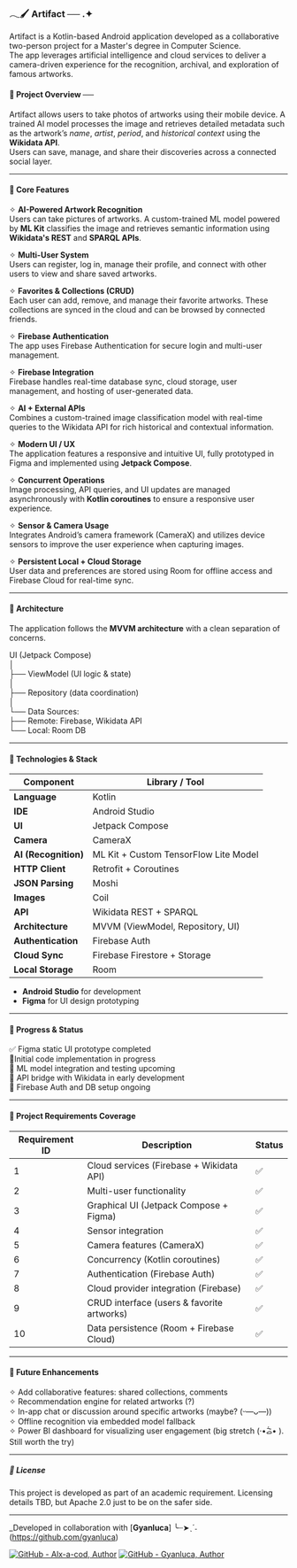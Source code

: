 ### 𓂃🖌 Artifact ── .✦

Artifact is a Kotlin-based Android application developed as a collaborative two-person project for a Master's degree in Computer Science.  
The app leverages artificial intelligence and cloud services to deliver a camera-driven experience for the recognition, archival, and exploration of famous artworks.

#### 📍 Project Overview ── 

Artifact allows users to take photos of artworks using their mobile device. A trained AI model processes the image and retrieves detailed metadata such as the artwork’s _name_, _artist_, _period_, and _historical_ _context_ using the **Wikidata API**.  
Users can save, manage, and share their discoveries across a connected social layer.

---

#### 📍 Core Features

✧ **AI-Powered Artwork Recognition**  
  Users can take pictures of artworks. A custom-trained ML model powered by **ML Kit** classifies the image and retrieves semantic information using **Wikidata's REST** and **SPARQL APIs**.  

✧ **Multi-User System**  
  Users can register, log in, manage their profile, and connect with other users to view and share saved artworks.  

✧ **Favorites & Collections (CRUD)**  
    Each user can add, remove, and manage their favorite artworks. These collections are synced in the cloud and can be browsed by connected friends.  

✧ **Firebase Authentication**  
  The app uses Firebase Authentication for secure login and multi-user management.  

✧ **Firebase Integration**  
  Firebase handles real-time database sync, cloud storage, user management, and hosting of user-generated data.  

✧ **AI + External APIs**  
  Combines a custom-trained image classification model with real-time queries to the Wikidata API for rich historical and contextual information.  

✧ **Modern UI / UX**  
  The application features a responsive and intuitive UI, fully prototyped in Figma and implemented using **Jetpack Compose**.  

✧ **Concurrent Operations**  
  Image processing, API queries, and UI updates are managed asynchronously with **Kotlin coroutines** to ensure a responsive user experience.  

✧ **Sensor & Camera Usage**  
  Integrates Android’s camera framework (CameraX) and utilizes device sensors to improve the user experience when capturing images.  

✧ **Persistent Local + Cloud Storage**  
  User data and preferences are stored using Room for offline access and Firebase Cloud for real-time sync.  
  
---

#### 📍 Architecture
  
The application follows the **MVVM architecture** with a clean separation of concerns.  
  
UI (Jetpack Compose)  
│  
├── ViewModel (UI logic & state)  
│  
├── Repository (data coordination)  
│  
└── Data Sources:  
├── Remote: Firebase, Wikidata API  
└── Local: Room DB  
    
---

#### 📍 Technologies & Stack

| Component            | Library / Tool                           |
|----------------------|------------------------------------------|
| **Language**         | Kotlin                                   |
| **IDE**              | Android Studio                           |
| **UI**               | Jetpack Compose                          |
| **Camera**           | CameraX                                  |
| **AI (Recognition)** | ML Kit + Custom TensorFlow Lite Model    |
| **HTTP Client**      | Retrofit + Coroutines                    |
| **JSON Parsing**     | Moshi                                    |
| **Images**           | Coil                                     |
| **API**              | Wikidata REST + SPARQL                   |
| **Architecture**     | MVVM (ViewModel, Repository, UI)         |
| **Authentication**   | Firebase Auth                            |
| **Cloud Sync**       | Firebase Firestore + Storage             |
| **Local Storage**    | Room                                     |

- **Android Studio** for development 
- **Figma** for UI design prototyping

---

#### 📍 Progress & Status

✅ Figma static UI prototype completed  
🔳Initial code implementation in progress  
🔳 ML model integration and testing upcoming  
🔳 API bridge with Wikidata in early development  
🔳 Firebase Auth and DB setup ongoing  

---

#### 📍 Project Requirements Coverage

| Requirement ID | Description                                          | Status |
|----------------|------------------------------------------------------|--------|
| 1              | Cloud services (Firebase + Wikidata API)             | ✅     |
| 2              | Multi-user functionality                             | ✅     |
| 3              | Graphical UI (Jetpack Compose + Figma)               | ✅     |
| 4              | Sensor integration                                   | ✅     |
| 5              | Camera features (CameraX)                            | ✅     |
| 6              | Concurrency (Kotlin coroutines)                      | ✅     |
| 7              | Authentication (Firebase Auth)                       | ✅     |
| 8              | Cloud provider integration (Firebase)                | ✅     |
| 9              | CRUD interface (users & favorite artworks)           | ✅     |
| 10             | Data persistence (Room + Firebase Cloud)             | ✅     |

---

#### 📍 Future Enhancements

✧ Add collaborative features: shared collections, comments  
✧ Recommendation engine for related artworks (?)  
✧ In-app chat or discussion around specific artworks (maybe? (ᵕ—ᴗ—))  
✧ Offline recognition via embedded model fallback  
✧ Power BI dashboard for visualizing user engagement (big stretch (·•᷄‎ࡇ•᷅ ). Still worth the try)  

---

##### 🔖 License

This project is developed as part of an academic requirement. Licensing details TBD, but Apache 2.0 just to be on the safer side.

---
  
_Developed in collaboration with [**Gyanluca**]   ╰┈➤ˎˊ˗ (https://github.com/gyanluca)

[![GitHub - Alx-a-cod, Author](https://img.shields.io/badge/author-Alx--a--cod-F2928D?logo=github)](https://github.com/Alx-a-cod)  [![GitHub - Gyanluca, Author](https://img.shields.io/badge/author-Gyanluca-4a74c2?logo=github)](https://github.com/gyanluca)

